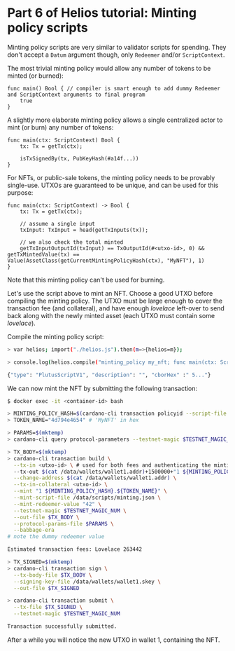 # Part 6 of Helios tutorial: Minting policy scripts

Minting policy scripts are very similar to validator scripts for spending. They don't accept a `Datum` argument though, only `Redeemer` and/or `ScriptContext`.

The most trivial minting policy would allow any number of tokens to be minted (or burned):
```golang
func main() Bool { // compiler is smart enough to add dummy Redeemer and ScriptContext arguments to final program
    true
}
```

A slightly more elaborate minting policy allows a single centralized actor to mint (or burn) any number of tokens:
```golang
func main(ctx: ScriptContext) Bool {
    tx: Tx = getTx(ctx);

    isTxSignedBy(tx, PubKeyHash(#a14f...))
}
```

For NFTs, or public-sale tokens, the minting policy needs to be provably single-use. UTXOs are guaranteed to be unique, and can be used for this purpose:
```golang
func main(ctx: ScriptContext) -> Bool {
    tx: Tx = getTx(ctx);

    // assume a single input
    txInput: TxInput = head(getTxInputs(tx));

    // we also check the total minted
    getTxInputOutputId(txInput) == TxOutputId(#<utxo-id>, 0) && getTxMintedValue(tx) == Value(AssetClass(getCurrentMintingPolicyHash(ctx), "MyNFT"), 1)
}
```
Note that this minting policy can't be used for burning.

Let's use the script above to mint an NFT. Choose a good UTXO before compiling the minting policy. The UTXO must be large enough to cover the transaction fee (and collateral), and have enough *lovelace* left-over to send back along with the newly minted asset (each UTXO must contain some *lovelace*).

Compile the minting policy script:
```bash
> var helios; import("./helios.js").then(m=>{helios=m});

> console.log(helios.compile("minting_policy my_nft; func main(ctx: ScriptContext) -> Bool {...}", helios.ScriptPurpose.Minting));

{"type": "PlutusScriptV1", "description": "", "cborHex" :" 5..."}
```

We can now mint the NFT by submitting the following transaction:
```bash
$ docker exec -it <container-id> bash

> MINTING_POLICY_HASH=$(cardano-cli transaction policyid --script-file /data/scripts/minting.json)
> TOKEN_NAME="4d794e4654" # 'MyNFT' in hex

> PARAMS=$(mktemp)
> cardano-cli query protocol-parameters --testnet-magic $TESTNET_MAGIC_NUM > $PARAMS

> TX_BODY=$(mktemp)
> cardano-cli transaction build \
  --tx-in <utxo-id> \ # used for both fees and authenticating the minting
  --tx-out $(cat /data/wallets/wallet1.addr)+1500000+"1 ${MINTING_POLICY_HASH}.${TOKEN_NAME}" \
  --change-address $(cat /data/wallets/wallet1.addr) \
  --tx-in-collateral <utxo-id> \
  --mint "1 ${MINTING_POLICY_HASH}.${TOKEN_NAME}" \
  --mint-script-file /data/scripts/minting.json \
  --mint-redeemer-value "42" \
  --testnet-magic $TESTNET_MAGIC_NUM \
  --out-file $TX_BODY \
  --protocol-params-file $PARAMS \
  --babbage-era
# note the dummy redeemer value

Estimated transaction fees: Lovelace 263442

> TX_SIGNED=$(mktemp)
> cardano-cli transaction sign \
  --tx-body-file $TX_BODY \
  --signing-key-file /data/wallets/wallet1.skey \
  --out-file $TX_SIGNED

> cardano-cli transaction submit \
  --tx-file $TX_SIGNED \
  --testnet-magic $TESTNET_MAGIC_NUM

Transaction successfully submitted.
```

After a while you will notice the new UTXO in wallet 1, containing the NFT.
